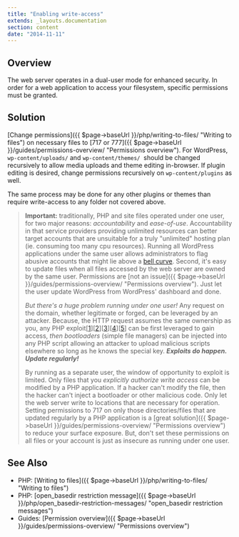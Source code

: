 ```yaml
---
title: "Enabling write-access"
extends: _layouts.documentation
section: content
date: "2014-11-11"
---
```


## Overview

The web server operates in a dual-user mode for enhanced security. In order for a web application to access your filesystem, specific permissions must be granted.

## Solution

[Change permissions]({{ $page->baseUrl }}/php/writing-to-files/ "Writing to files") on necessary files to [717 or 777]({{ $page->baseUrl }}/guides/permissions-overview/ "Permissions overview"). For WordPress, `wp-content/uploads/` and `wp-content/themes/`  should be changed recursively to allow media uploads and theme editing in-browser. If plugin editing is desired, change permissions recursively on `wp-content/plugins` as well.

The same process may be done for any other plugins or themes than require write-access to any folder not covered above.

> **Important:** traditionally, PHP and site files operated under one user, for two major reasons: _accountability_ and _ease-of-use_. Accountability in that service providers providing unlimited resources can better target accounts that are unsuitable for a truly "unlimited" hosting plan (ie. consuming too many cpu resources). Running all WordPress applications under the same user allows administrators to flag abusive accounts that might lie above a [bell curve](http://en.wikipedia.org/wiki/The_Bell_Curve). Second, it's easy to update files when all files accessed by the web server are owned by the same user. Permissions are [not an issue]({{ $page->baseUrl }}/guides/permissions-overview/ "Permissions overview"). Just let the user update WordPress from WordPress' dashboard and done.
> 
> _But there's a huge problem running under one user!_ Any request on the domain, whether legitimate or forged, can be leveraged by an attacker. Because, the HTTP request assumes the same ownership as you, any PHP exploit\[[1](http://www.cvedetails.com/vulnerability-list/vendor_id-74/product_id-128/PHP-PHP.html)\]\[[2](https://cve.mitre.org/cgi-bin/cvekey.cgi?keyword=wordpress)\]\[[3](http://cve.mitre.org/cgi-bin/cvekey.cgi?keyword=drupal)\]\[[4](http://www.cvedetails.com/vulnerability-list/vendor_id-5025/Zend.html)\]\[[5](http://www.cvedetails.com/vulnerability-list/vendor_id-3496/product_id-6129/Joomla-Joomla.html)\] can be first leveraged to gain access, _then bootloaders_ (simple file managers) can be injected into any PHP script allowing an attacker to upload malicious scripts elsewhere so long as he knows the special key. _**Exploits do happen. Update regularly!**_
> 
> By running as a separate user, the window of opportunity to exploit is limited. Only files that you _explicitly authorize write access_ can be modified by a PHP application. If a hacker can't modify the file, then the hacker can't inject a bootloader or other malicious code. Only let the web server write to locations that are necessary for operation. Setting permissions to 717 on only those directories/files that are updated regularly by a PHP application is a [great solution]({{ $page->baseUrl }}/guides/permissions-overview/ "Permissions overview") to reduce your surface exposure. But, don't set these permissions on all files or your account is just as insecure as running under one user.

## See Also

- PHP: [Writing to files]({{ $page->baseUrl }}/php/writing-to-files/ "Writing to files")
- PHP: [open\_basedir restriction message]({{ $page->baseUrl }}/php/open_basedir-restriction-messages/ "open_basedir restriction messages")
- Guides: [Permission overview]({{ $page->baseUrl }}/guides/permissions-overview/ "Permissions overview")
